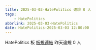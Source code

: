 ```yaml
---
title: 2025-03-03-HatePolitics 違規 0 人
tags:
    - HatePolitics
abbrlink: 2025-03-03-HatePolitics
date: HatePolitics-2025-03-03 12:00:00
---
```

HatePolitics 板 [板規連結](https://www.ptt.cc/bbs/HatePolitics/M.1617115262.A.D60.html)
昨天違規 0 人
